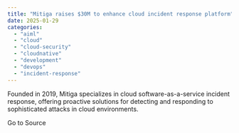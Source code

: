 ```yaml
---
title: "Mitiga raises $30M to enhance cloud incident response platform"
date: 2025-01-29
categories: 
  - "aiml"
  - "cloud"
  - "cloud-security"
  - "cloudnative"
  - "development"
  - "devops"
  - "incident-response"
---
```


Founded in 2019, Mitiga specializes in cloud software-as-a-service incident response, offering proactive solutions for detecting and responding to sophisticated attacks in cloud environments.

Go to Source
